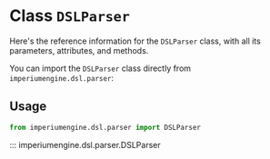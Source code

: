 # Class `DSLParser`

Here's the reference information for the `DSLParser` class, with all its parameters, attributes, and methods.

You can import the `DSLParser` class directly from `imperiumengine.dsl.parser`:

## Usage

```python
from imperiumengine.dsl.parser import DSLParser
```

::: imperiumengine.dsl.parser.DSLParser